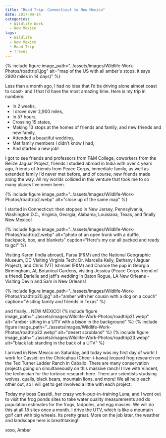 ```yaml
---
title: "Road Trip: Connecticut to New Mexico"
date: 2017-04-14
categories:
  - Wildlife Work
  - New Mexico
tags:
  - Wildlife
  - New Mexico
  - Road Trip
  - Travel
---
```


{% include figure image_path="../assets/images/Wildlife-Work-Photos/roadtrip1.jpg" alt="map of the US with all amber's stops. it says 2900 miles in 14 days)" %}

Less than a month ago, I had no idea that I’d be driving alone almost coast to coast- and I that I’d have the most amazing time. Here is my trip in numbers:

* In 2 weeks,
* I drove over 2,900 miles,
* In 57 hours,
* Crossing 15 states,
* Making 13 stops at the homes of friends and family, and new friends and new family,
* Attended a beautiful wedding,
* Met family members I didn’t know I had,
* And started a new job!

I got to see friends and professors from F&M College, coworkers from the Belize Jaguar Project, friends I studied abroad in India with over 4 years ago, friends of friends from Peace Corps, immediate family, as well as extended family I’d never met before, and of course, new friends made along the way. All my worlds collided in this venture that took me to so many places I’ve never been.

{% include figure image_path="../assets/images/Wildlife-Work-Photos/roadtrip2.webp" alt="close up of the same map" %}

I started in Connecticut: then stopped in New Jersey, Pennsylvania, Washington D.C., Virginia, Georgia, Alabama, Louisiana, Texas, and finally New Mexico!

{% include figure image_path="../assets/images/Wildlife-Work-Photos/roadtrip2.webp" alt="photo of an open trunk with a duffle, backpack, box, and blankets" caption="Here's my car all packed and ready to go!" %}

Visiting Karen (India abroad), Parsa (F&M) and the National Geographic Museum, DC
Visiting Virginia Tech: Dr. Marcella Kelly, Bethany (Jaguar Project), and Chris (VT)
Ishmael (F&M) and Chance the pup in Georgia
Birmingham, AL Botanical Gardens, visiting Jessica (Peace Corps friend of a friend)
Darielle and jeff's wedding in Baton Rogue, LA
New Orleans - Visiting Devin and Sam in New Orleans!

{% include figure image_path="../assets/images/Wildlife-Work-Photos/roadtrip20.jpg" alt="amber with her cousin with a dog on a couch" caption="Visiting family and friends in Texas" %}

and finally... NEW MEXICO!
{% include figure image_path="../assets/images/Wildlife-Work-Photos/roadtrip21.webp" alt="amber sitting in a UTV with a bison in the background" %}
{% include figure image_path="../assets/images/Wildlife-Work-Photos/roadtrip22.webp" alt="desert scrubland" %}
{% include figure image_path="../assets/images/Wildlife-Work-Photos/roadtrip23.webp" alt="black lab standing in the back of a UTV" %}

I arrived in New Mexico on Saturday, and today was my first day of work! I work for Cassidi on the Chiricahua (Cheer-i-kawa) leopard frog research on the Ted Turner Ladder Ranch in Caballo. There are many conservation projects going on simultaneously on this massive ranch! I live with Vincent, the technician for the tortoise research here. There are scientists studying wolves, quails, black bears, mountain lions, and more! We all help each other out, so I will get to get involved a little with each project.

Today my boss Cassidi, her crazy work-pup-in-training Luna, and I went out to visit the frog ponds sites to take water quality measurements and do population estimates for the frogs, tadpoles, and egg masses. We will do this at all 18 sites once a month. I drive the UTV, which is like a mountain golf cart with big wheels. Its pretty great. More on the job later, the weather and landscape here is breathtaking!!

xoxo, Amber